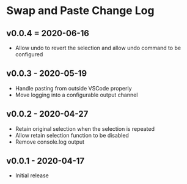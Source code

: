 # Swap and Paste Change Log

## v0.0.4 = 2020-06-16

- Allow undo to revert the selection and allow undo command to be configured

## v0.0.3 - 2020-05-19

- Handle pasting from outside VSCode properly
- Move logging into a configurable output channel

## v0.0.2 - 2020-04-27

- Retain original selection when the selection is repeated
- Allow retain selection function to be disabled
- Remove console.log output

## v0.0.1 - 2020-04-17

- Initial release

